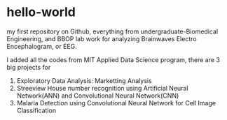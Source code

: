# hello-world
my first repository on Github, everything from undergraduate-Biomedical Engineering, and BBOP lab work for analyzing Brainwaves 
Electro Encephalogram, or EEG.

I added all the codes from MIT Applied Data Science program, there are 3 big projects for 
1. Exploratory Data Analysis: Marketting Analysis 
2. Streeview House number recognition using Artificial Neural Network(ANN) and Convolutional Neural Network(CNN)
3. Malaria Detection using Convolutional Neural Network for Cell Image Classification
